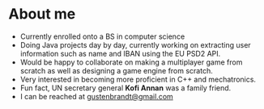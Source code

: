 # About me
- Currently enrolled onto a BS in computer science
- Doing Java projects day by day, currently working on extracting user information such as name and IBAN using the EU PSD2 API.
- Would be happy to collaborate on making a multiplayer game from scratch as well as designing a game engine from scratch.
- Very interested in becoming more proficient in C++ and mechatronics. 
- Fun fact, UN secretary general **Kofi Annan** was a family friend.
- I can be reached at gustenbrandt@gmail.com
